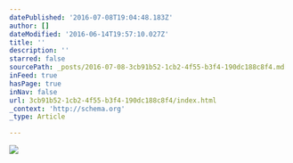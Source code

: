 ```yaml
---
datePublished: '2016-07-08T19:04:48.183Z'
author: []
dateModified: '2016-06-14T19:57:10.027Z'
title: ''
description: ''
starred: false
sourcePath: _posts/2016-07-08-3cb91b52-1cb2-4f55-b3f4-190dc188c8f4.md
inFeed: true
hasPage: true
inNav: false
url: 3cb91b52-1cb2-4f55-b3f4-190dc188c8f4/index.html
_context: 'http://schema.org'
_type: Article

---
```

![](https://the-grid-user-content.s3-us-west-2.amazonaws.com/38c5322a-fd56-436f-859e-dbf2931df6cf.jpg)